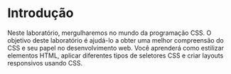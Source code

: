 # Introdução

Neste laboratório, mergulharemos no mundo da programação CSS. O objetivo deste laboratório é ajudá-lo a obter uma melhor compreensão do CSS e seu papel no desenvolvimento web. Você aprenderá como estilizar elementos HTML, aplicar diferentes tipos de seletores CSS e criar layouts responsivos usando CSS.
